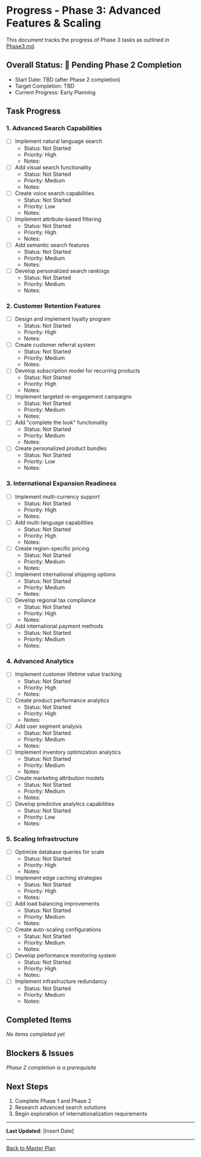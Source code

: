 # Progress - Phase 3: Advanced Features & Scaling

This document tracks the progress of Phase 3 tasks as outlined in [Phase3.md](./Phase3.md).

## Overall Status: 🔄 Pending Phase 2 Completion
- Start Date: TBD (after Phase 2 completion)
- Target Completion: TBD
- Current Progress: Early Planning

## Task Progress

### 1. Advanced Search Capabilities
- [ ] Implement natural language search
  - Status: Not Started
  - Priority: High
  - Notes: 
- [ ] Add visual search functionality
  - Status: Not Started
  - Priority: Medium
  - Notes: 
- [ ] Create voice search capabilities
  - Status: Not Started
  - Priority: Low
  - Notes: 
- [ ] Implement attribute-based filtering
  - Status: Not Started
  - Priority: High
  - Notes: 
- [ ] Add semantic search features
  - Status: Not Started
  - Priority: Medium
  - Notes: 
- [ ] Develop personalized search rankings
  - Status: Not Started
  - Priority: Medium
  - Notes: 

### 2. Customer Retention Features
- [ ] Design and implement loyalty program
  - Status: Not Started
  - Priority: High
  - Notes: 
- [ ] Create customer referral system
  - Status: Not Started
  - Priority: Medium
  - Notes: 
- [ ] Develop subscription model for recurring products
  - Status: Not Started
  - Priority: High
  - Notes: 
- [ ] Implement targeted re-engagement campaigns
  - Status: Not Started
  - Priority: Medium
  - Notes: 
- [ ] Add "complete the look" functionality
  - Status: Not Started
  - Priority: Medium
  - Notes: 
- [ ] Create personalized product bundles
  - Status: Not Started
  - Priority: Low
  - Notes: 

### 3. International Expansion Readiness
- [ ] Implement multi-currency support
  - Status: Not Started
  - Priority: High
  - Notes: 
- [ ] Add multi-language capabilities
  - Status: Not Started
  - Priority: High
  - Notes: 
- [ ] Create region-specific pricing
  - Status: Not Started
  - Priority: Medium
  - Notes: 
- [ ] Implement international shipping options
  - Status: Not Started
  - Priority: Medium
  - Notes: 
- [ ] Develop regional tax compliance
  - Status: Not Started
  - Priority: High
  - Notes: 
- [ ] Add international payment methods
  - Status: Not Started
  - Priority: Medium
  - Notes: 

### 4. Advanced Analytics
- [ ] Implement customer lifetime value tracking
  - Status: Not Started
  - Priority: High
  - Notes: 
- [ ] Create product performance analytics
  - Status: Not Started
  - Priority: High
  - Notes: 
- [ ] Add user segment analysis
  - Status: Not Started
  - Priority: Medium
  - Notes: 
- [ ] Implement inventory optimization analytics
  - Status: Not Started
  - Priority: Medium
  - Notes: 
- [ ] Create marketing attribution models
  - Status: Not Started
  - Priority: Medium
  - Notes: 
- [ ] Develop predictive analytics capabilities
  - Status: Not Started
  - Priority: Low
  - Notes: 

### 5. Scaling Infrastructure
- [ ] Optimize database queries for scale
  - Status: Not Started
  - Priority: High
  - Notes: 
- [ ] Implement edge caching strategies
  - Status: Not Started
  - Priority: High
  - Notes: 
- [ ] Add load balancing improvements
  - Status: Not Started
  - Priority: Medium
  - Notes: 
- [ ] Create auto-scaling configurations
  - Status: Not Started
  - Priority: Medium
  - Notes: 
- [ ] Develop performance monitoring system
  - Status: Not Started
  - Priority: High
  - Notes: 
- [ ] Implement infrastructure redundancy
  - Status: Not Started
  - Priority: Medium
  - Notes: 

## Completed Items

*No items completed yet*

## Blockers & Issues

*Phase 2 completion is a prerequisite*

## Next Steps
1. Complete Phase 1 and Phase 2
2. Research advanced search solutions
3. Begin exploration of internationalization requirements

---

**Last Updated**: [Insert Date]

---

[Back to Master Plan](./MASTER_PLAN.md) 